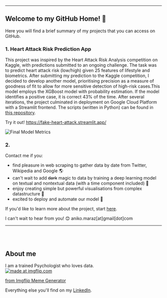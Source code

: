 ******

## Welcome to my GitHub Home! 👯
Here you will find a brief summary of my projects that you can access on GitHub. 

### 1. Heart Attack Risk Prediction App
This project was inspired by the Heart Attack Risk Analysis competition on Kaggle, with predictions submitted to an ongoing challenge. The task was to predict heart attack risk (low/high) given 25 features of lifestyle and biometrics. After submitting my prediction to the Kaggle competition, I decided to develop another model, prioritising precision as a measure of goodness of fit to allow for more sensitive detection of high-risk cases.This model employs the XGBoost model with probability estimation. If the model identifies a positive case, it is correct 43% of the time. After several iterations, the project culminated in deployment on Google Cloud Platform with a Streamlit frontend. The scripts (written in Python) can be found in [this repository](https://github.com/anikomaraz/heart_attack_kaggle).

Try it out!
https://fake-heart-attack.streamlit.app/

![Final Model Metrics](https://drive.google.com/uc?export=view&id=17j_i3x_7hsjq252NOC_0X-6kj3lcLK-s)



### 2. 





Contact me if you: 
- find pleasure in web scraping to gather data by date from Twitter, Wikipedia and Google :earth_americas:
- can't wait to add <s>dark</s> magic to data by training a deep learning model on textual and nontextual data (with a time component included)  :milky_way:
- enjoy creating simple but powerful visualisations from complex datastructure :city_sunrise:
- excited to deploy and automate our model :rocket:

If you'd like to learn more about the project, start [here](https://www.emcdda.europa.eu/publications/html/pods/waste-water-analysis_en#data-explorer). 

I can't wait to hear from you! :blush:   aniko.maraz[at]gmail[dot]com


***
<br>  <br>

## About me

I am a trained Psychologist who loves data.  
<a href="https://imgflip.com/i/76jgxi"><img src="https://i.imgflip.com/76jgxi.jpg" title="made at imgflip.com"/></a><div><a href="https://imgflip.com/memegenerator">from Imgflip Meme Generator</a></div>

Everything else you'll find on my [LinkedIn](https://www.linkedin.com/in/aniko-maraz-85220968/). 

